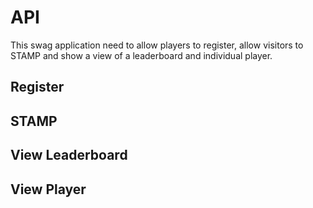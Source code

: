# API

This swag application need to allow players to register, allow visitors to STAMP
and show a view of a leaderboard and individual player.

## Register

## STAMP

## View Leaderboard

## View Player
